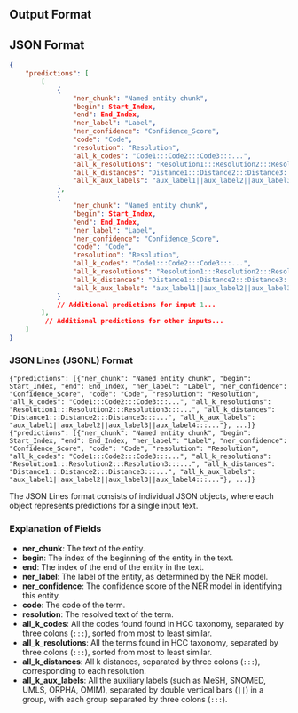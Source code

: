 ## Output Format


## JSON Format

```json
{
    "predictions": [
        [
            {
                "ner_chunk": "Named entity chunk",
                "begin": Start_Index,
                "end": End_Index,
                "ner_label": "Label",
                "ner_confidence": "Confidence_Score",
                "code": "Code",
                "resolution": "Resolution",
                "all_k_codes": "Code1:::Code2:::Code3:::...",
                "all_k_resolutions": "Resolution1:::Resolution2:::Resolution3:::...",
                "all_k_distances": "Distance1:::Distance2:::Distance3:::...",
                "all_k_aux_labels": "aux_label1||aux_label2||aux_label3||aux_label4:::...",
            },
            {
                "ner_chunk": "Named entity chunk",
                "begin": Start_Index,
                "end": End_Index,
                "ner_label": "Label",
                "ner_confidence": "Confidence_Score",
                "code": "Code",
                "resolution": "Resolution",
                "all_k_codes": "Code1:::Code2:::Code3:::...",
                "all_k_resolutions": "Resolution1:::Resolution2:::Resolution3:::...",
                "all_k_distances": "Distance1:::Distance2:::Distance3:::...",
                "all_k_aux_labels": "aux_label1||aux_label2||aux_label3||aux_label4:::...",
            }
            // Additional predictions for input 1...
        ],
         // Additional predictions for other inputs...
    ]
}

```


### JSON Lines (JSONL) Format

```
{"predictions": [{"ner_chunk": "Named entity chunk", "begin": Start_Index, "end": End_Index, "ner_label": "Label", "ner_confidence": "Confidence_Score", "code": "Code", "resolution": "Resolution", "all_k_codes": "Code1:::Code2:::Code3:::...", "all_k_resolutions": "Resolution1:::Resolution2:::Resolution3:::...", "all_k_distances": "Distance1:::Distance2:::Distance3:::...", "all_k_aux_labels": "aux_label1||aux_label2||aux_label3||aux_label4:::..."}, ...]}
{"predictions": [{"ner_chunk": "Named entity chunk", "begin": Start_Index, "end": End_Index, "ner_label": "Label", "ner_confidence": "Confidence_Score", "code": "Code", "resolution": "Resolution", "all_k_codes": "Code1:::Code2:::Code3:::...", "all_k_resolutions": "Resolution1:::Resolution2:::Resolution3:::...", "all_k_distances": "Distance1:::Distance2:::Distance3:::...", "all_k_aux_labels": "aux_label1||aux_label2||aux_label3||aux_label4:::..."}, ...]}
```

The JSON Lines format consists of individual JSON objects, where each object represents predictions for a single input text.


### Explanation of Fields

  - **ner_chunk**: The text of the entity.
  - **begin**: The index of the beginning of the entity in the text.
  - **end**: The index of the end of the entity in the text.
  - **ner_label**: The label of the entity, as determined by the NER model.
  - **ner_confidence**: The confidence score of the NER model in identifying this entity.
  - **code**: The code of the term.
  - **resolution**: The resolved text of the term.
  - **all_k_codes**: All the codes found found in HCC taxonomy, separated by three colons (`:::`), sorted from most to least similar.
  - **all_k_resolutions**: All the terms found in HCC taxonomy, separated by three colons (`:::`), sorted from most to least similar.
  - **all_k_distances**: All k distances, separated by three colons (`:::`), corresponding to each resolution.
  - **all_k_aux_labels**: All the auxiliary labels (such as MeSH, SNOMED, UMLS, ORPHA, OMIM), separated by double vertical bars (`||`) in a group, with each group separated by three colons (`:::`).
